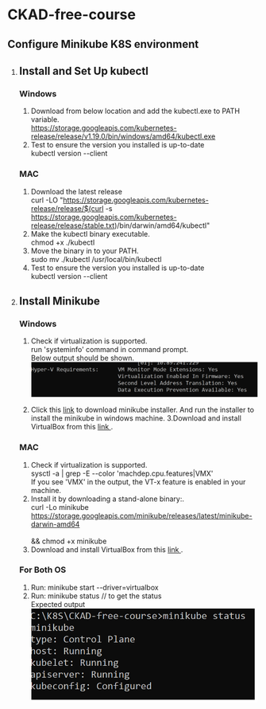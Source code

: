 # CKAD-free-course
## Configure Minikube K8S environment 
  1. ## Install and Set Up kubectl
      ### Windows
      1. Download from below location and add the kubectl.exe to PATH variable.<br/>
      https://storage.googleapis.com/kubernetes-release/release/v1.19.0/bin/windows/amd64/kubectl.exe
      2. Test to ensure the version you installed is up-to-date
        <br/> kubectl version --client
       ### MAC
      1. Download the latest release
      <br/>curl -LO "https://storage.googleapis.com/kubernetes-release/release/$(curl -s https://storage.googleapis.com/kubernetes-release/release/stable.txt)/bin/darwin/amd64/kubectl"
      2. Make the kubectl binary executable.
      <br/>chmod +x ./kubectl
      3. Move the binary in to your PATH.
      <br/>sudo mv ./kubectl /usr/local/bin/kubectl
      4. Test to ensure the version you installed is up-to-date
        <br/> kubectl version --client
  2. ## Install Minikube
      ### Windows
      
      1. Check if virtualization is supported.
         <br/> run 'systeminfo' command in command prompt.
         <br/>Below output should be shown.
         <br><img src="img/HyperV-enabled.png" />
      
      2. Click this <a href="https://github.com/kubernetes/minikube/releases/latest/download/minikube-installer.exe">link</a> to download minikube installer. And run the installer to install the minikube in windows machine.
      3.Download and install VirtualBox from this <a href="https://download.virtualbox.org/virtualbox/6.1.12/VirtualBox-6.1.12-139181-Win.exe"> link </a>.
    
       ### MAC
      1. Check if virtualization is supported.
         <br/> sysctl -a | grep -E --color 'machdep.cpu.features|VMX'
         <br/> If you see 'VMX' in the output, the VT-x feature is enabled in your machine.
      2. Install it by downloading a stand-alone binary:.
         <br/>curl -Lo minikube https://storage.googleapis.com/minikube/releases/latest/minikube-darwin-amd64 \
         <br/>&& chmod +x minikube
      3. Download and install VirtualBox from this <a href="https://download.virtualbox.org/virtualbox/6.1.12/VirtualBox-6.1.12-139181-OSX.dmg"> link </a>.
      ### For Both OS
      1. Run: minikube start --driver=virtualbox
      2. Run: minikube status // to get the status
        <br/> Expected output
        <br/> <img src="img/MinikubeStatus.png" />

     
